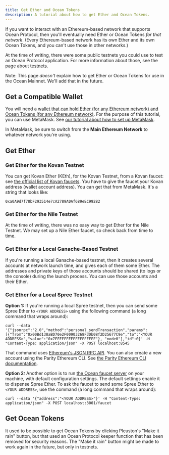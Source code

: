 ```yaml
---
title: Get Ether and Ocean Tokens
description: A tutorial about how to get Ether and Ocean Tokens.
---
```


If you want to interact with an Ethereum-based network that supports Ocean Protocol, then you'll eventually need Ether or Ocean Tokens _for that network_. (Every Ethereum-based network has its own Ether and its own Ocean Tokens, and you can't use those in other networks.)

At the time of writing, there were some public testnets you could use to test an Ocean Protocol application. For more information about those, see the page about [testnets](/concepts/testnets/).

Note: This page _doesn't_ explain how to get Ether or Ocean Tokens for use in the Ocean Mainnet. We'll add that in the future.

## Get a Compatible Wallet

You will need a [wallet that can hold Ether (for any Ethereum network) and Ocean Tokens (for any Ethereum network)](/concepts/wallets/). For the purpose of this tutorial, you can use MetaMask. See [our tutorial about how to set up MetaMask](/tutorials/metamask-setup/).

In MetaMask, be sure to switch from the **Main Ethereum Network** to whatever network you're using.

## Get Ether

### Get Ether for the Kovan Testnet

You can get Kovan Ether (KEth), for the Kovan Testnet, from a Kovan faucet: see [the official list of Kovan faucets](https://github.com/kovan-testnet/faucet). You have to give the faucet your Kovan address (wallet account address). You can get that from MetaMask. It's a string that looks like:

```text
0xa0A9d7f78bF293514e7cA2789A0Af689eEC99282
```

### Get Ether for the Nile Testnet

At the time of writing, there was no easy way to get Ether for the Nile Testnet. We may set up a Nile Ether faucet, so check back from time to time.

### Get Ether for a Local Ganache-Based Testnet

If you're running a local Ganache-based testnet, then it creates several accounts at network launch time, and gives each of them some Ether. The addresses and private keys of those accounts should be shared (to logs or the console) during the launch process. You can use those accounts and their Ether.

### Get Ether for a Local Spree Testnet

**Option 1:** If you're running a local Spree testnet, then you can send some Spree Ether to `<YOUR ADDRESS>` using the following command (a long command that wraps around):

`curl --data '{"jsonrpc":"2.0","method":"personal_sendTransaction","params":[{"from":"0x00Bd138aBD70e2F00903268F3Db08f2D25677C9e","to":"<YOUR ADDRESS>","value":"0x7FFFFFFFFFFFFFFFFFF"}, "node0"],"id":0}' -H "Content-Type: application/json" -X POST localhost:8545`

That command uses [Ethereum's JSON RPC API](https://wiki.parity.io/JSONRPC.html). You can also create a new account using the Parity Ethereum CLI. See [the Parity Ethereum CLI documentation](https://wiki.parity.io/CLI-Sub-commands).

**Option 2:** Another option is to run [the Ocean faucet server](https://github.com/oceanprotocol/faucet) on your machine, with default configuration settings. The default settings enable it to dispense Spree Ether. To ask the faucet to send some Spree Ether to `<YOUR ADDRESS>`, use the command (a long command that wraps around):

`curl --data '{"address":"<YOUR ADDRESS>"}' -H "Content-Type: application/json" -X POST localhost:3001/faucet`

## Get Ocean Tokens

It used to be possible to get Ocean Tokens by clicking Pleuston's "Make it rain" button, but that used an Ocean Protocol keeper function that has been removed for security reasons. The "Make it rain" button might be made to work again in the future, but only in testnets.

